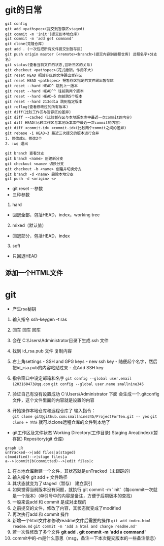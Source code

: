 # git的日常
```
git config
git add <pathspec>(提交到暂存区staged)
git commit -m 'init'(提交到本地仓库)
git commit -m 'add get command'
git clone(克隆仓库)
get add . (一次性把所有文件提交到暂存区)
git push origin master (<remote><branch>(提交内容到远程仓库) 远程名字+分支名)
git status(查看当前文件的状态,监听三区的关系)
git checkout <pathspec>(花式撤销，作用不大)
git reset HEAD 把暂存区的文件踢出暂存区
git reset HEAD <pathspec> 把暂存区指定的文件踢出暂存区
git reset --hard HEAD^ 跳到上一版本
git reset --hard HEAD^^ 往前跳两个版本
git reset --hard HEAD~5 向前跳5个版本
git reset --hard 213dd1a 跳到指定版本
git reflog(查看修改过的所有版本)
git diff(比较工作区与暂存区的差异)
git diff --cached (比较暂存区与本地版本库中最近一次commit的内容)
git diff HEAD(比较工作区与本地版本库中最近一次commit的内容)
git diff <commit-id> <commit-id>(比较两个commit之间的差异)
git rebase -i HEAD~3 最近三次提交的版本进行合并
1. 修改成s，修改2个
2. :wq 退出

git branch 查看分支
git branch <name> 创建新分支
git checkout <name> 切换分支
git checkout -b <name> 创建并切换分支
git branch -d <name> 删除本地分支
git push -d <origin> <>
```
- git reset --参数 
- 三种参数
1. hard
- 回退全部，包括HEAD，index，working tree
2. mixed（默认值）
- 回退部分，包括HEAD，index
3. soft 
- 只回退HEAD


## 添加一个HTML文件

# git
- 产生rsa秘钥
1. 输入指令 ssh-keygen -t ras
2. 回车 回车 回车
3. 会在 C:\Users\Administrator目录下生成.ssh 文件
4. 找到 id_rsa.pub 文件 复制内容
5. 右上角settings - SSH and GPG keys - new ssh key - 随便起个名字，然后把id_rsa.pub的内容粘贴过来 - 点Add SSH key
6. 指令窗口中设定邮箱和名字
```git config --global user.email 1203160473@qq.com```
```git config --global user.name smallnine345 ```
7. 验证自己有没有设置成功
C:\Users\Administrator 下面 会生成一个.gitconfig文件，这个文件里面的内容就是设置的内容

8. 开始操作本地仓库和远程仓库了
输入指令：  
```git clone git@github.com:smallnine345/ProjectForTen.git -- yes```
```git clone + 地址```
就可以clone远程仓库的文件到本地了


- git工作区及文件状态
Working Directory(工作目录)
Staging Area(index)(暂存区)
Repository(git 仓库)
```mermaid
graph LR
unTracked-->|add files|a(staged)
c(modified)-->|stage files|a
a-->|commit|b(committed)-->|edit files|c
```
1. 在本地仓库新建一个文件，其状态就是unTracked（未跟踪的）
2. 输入指令 git add + 文件路径 
3. 其状态就变为了staged（暂存） 建立索引
4. 如果觉得当前版本没有问题，就执行 git commit -m 'init'（每commit一次就是一个版本）(单引号中的内容是备注，方便于后期版本的查找)
5. 一般来说add 和 commit 是成对出现的
6. 之前提交的文件，修改了内容，其状态就变成了modified
7. 再次执行add 和 commit 操作
8. 新增一个html文件和修改readme文件后需要的操作
```git add index.html readme.md```
```git commit -m 'add a html and change readme.md'```
9. 若一次性修改了多个文件
**git add .**
**git commit -m 'add a command'**
10. commit中的-m是什么意思（msg，备注一下本次提交版本的一些备注信息）



